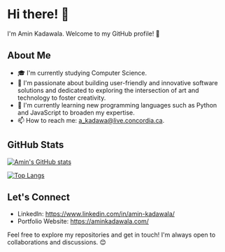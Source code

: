 # Hi there! 👋

I'm Amin Kadawala. Welcome to my GitHub profile! 🌟

## About Me

- 🎓 I'm currently studying Computer Science.
- 💼 I'm passionate about building user-friendly and innovative software solutions and dedicated to exploring the intersection of art and technology to foster creativity.
- 🌱 I'm currently learning new programming languages such as Python and JavaScript to broaden my expertise.
- 📫 How to reach me: a_kadawa@live.concordia.ca.

## GitHub Stats

[![Amin's GitHub stats](https://github-readme-stats.vercel.app/api?username=amink21&show_icons=true&theme=radical)](https://github.com/anuraghazra/github-readme-stats)

[![Top Langs](https://github-readme-stats.vercel.app/api/top-langs/?username=amink21&layout=compact&theme=radical)](https://github.com/anuraghazra/github-readme-stats)


## Let's Connect

- Linkedln: https://www.linkedin.com/in/amin-kadawala/
- Portfolio Website: https://aminkadawala.com/

Feel free to explore my repositories and get in touch! I'm always open to collaborations and discussions. 😊
